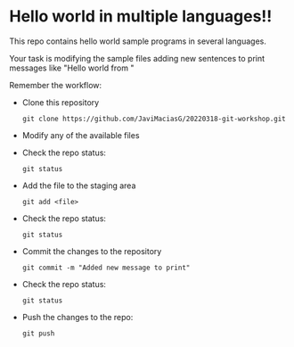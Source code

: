# Hello world in multiple languages!!

This repo contains hello world sample programs in several languages.

Your task is modifying the sample files adding new sentences to print
messages like "Hello world from <your name>"

Remember the workflow:

+ Clone this repository

  `git clone https://github.com/JaviMaciasG/20220318-git-workshop.git`
  
+ Modify any of the available files

+ Check the repo status:

  `git status`
  
+ Add the file to the staging area

  `git add <file>`
  
+ Check the repo status:

  `git status`
  
+ Commit the changes to the repository

  `git commit -m "Added new message to print"`
  
+ Check the repo status:

  `git status`
  
+ Push the changes to the repo:

  `git push`
  
  

  
  
